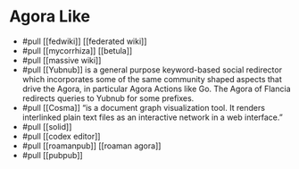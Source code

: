 # Agora Like

- #pull [[fedwiki]] [[federated wiki]]
- #pull [[mycorrhiza]] [[betula]]
- #pull [[massive wiki]]
- #pull [[Yubnub]] is a general purpose keyword-based social redirector which incorporates some of the same community shaped aspects that drive the Agora, in particular Agora Actions like Go. The Agora of Flancia redirects queries to Yubnub for some prefixes.
- #pull [[Cosma]] “is a document graph visualization tool. It renders interlinked plain text files as an interactive network in a web interface.”
- #pull [[solid]]
- #pull [[codex editor]]
- #pull [[roamanpub]] [[roaman agora]]
- #pull [[pubpub]]


